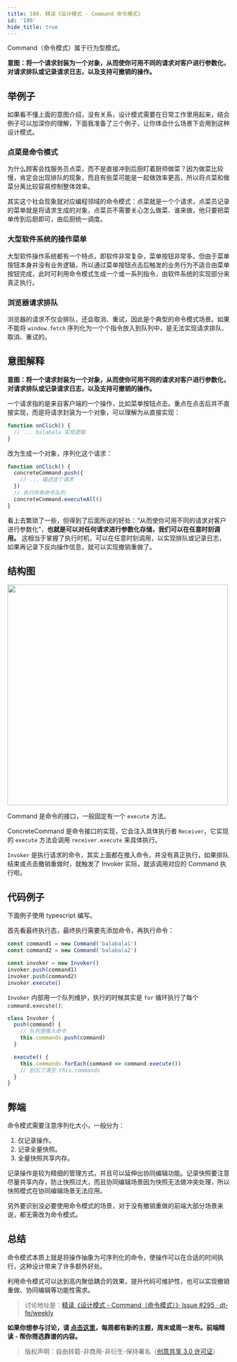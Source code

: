 ```yaml
---
title: 180. 精读《设计模式 - Command 命令模式》
id: '180'
hide_title: true
---
```


Command（命令模式）属于行为型模式。

**意图：将一个请求封装为一个对象，从而使你可用不同的请求对客户进行参数化，对请求排队或记录请求日志，以及支持可撤销的操作。**

## 举例子

如果看不懂上面的意图介绍，没有关系，设计模式需要在日常工作里用起来，结合例子可以加深你的理解，下面我准备了三个例子，让你体会什么场景下会用到这种设计模式。

### 点菜是命令模式

为什么顾客会找服务员点菜，而不是直接冲到后厨盯着厨师做菜？因为做菜比较慢，肯定会出现排队的现象，而且有些菜可能是一起做效率更高，所以将点菜和做菜分离比较容易控制整体效率。

其实这个社会现象就对应编程领域的命令模式：点菜就是一个个请求，点菜员记录的菜单就是将请求生成的对象，点菜员不需要关心怎么做菜、谁来做，他只要把菜单传到后厨即可，由后厨统一调度。

### 大型软件系统的操作菜单

大型软件操作系统都有一个特点，即软件非常复杂，菜单按钮非常多。但由于菜单按钮本身并没有业务逻辑，所以通过菜单按钮点击后触发的业务行为不适合由菜单按钮完成，此时可利用命令模式生成一个或一系列指令，由软件系统的实现部分来真正执行。

### 浏览器请求排队

浏览器的请求不仅会排队，还会取消、重试，因此是个典型的命令模式场景。如果不能将 `window.fetch` 序列化为一个个指令放入到队列中，是无法实现请求排队、取消、重试的。

## 意图解释

**意图：将一个请求封装为一个对象，从而使你可用不同的请求对客户进行参数化，对请求排队或记录请求日志，以及支持可撤销的操作。**

一个请求指的是来自客户端的一个操作，比如菜单按钮点击。重点在点击后并不直接实现，而是将请求封装为一个对象，可以理解为从直接实现：

```typescript
function onClick() {
  // ... balabala 实现逻辑
}
```

改为生成一个对象，序列化这个请求：

```typescript
function onClick() {
  concreteCommand.push({
    // ... 描述这个请求
  })
  // 执行所有命令队列
  concreteCommand.executeAll()
}
```

看上去繁琐了一些，但得到了后面所说的好处：“从而使你可用不同的请求对客户进行参数化”，**也就是可以对任何请求进行参数化存储，我们可以在任意时刻调用。** 这相当于掌握了执行时机，可以在任意时刻调用，以实现排队或记录日志，如果再记录下反向操作信息，就可以实现撤销重做了。

## 结构图

<img width="500" src="https://img.alicdn.com/imgextra/i2/O1CN01preTih1iRMuH3oQYY_!!6000000004409-2-tps-1846-620.png"/>

Command 是命令的接口，一般固定有一个 `execute` 方法。

ConcreteCommand 是命令接口的实现，它会注入具体执行者 `Receiver`，它实现的 `execute` 方法会调用 `receiver.execute` 来具体执行。

`Invoker` 是执行请求的命令，其实上面都在推入命令，并没有真正执行，如果排队结束或点击撤销重做时，就触发了 Invoker 实际，就该调用对应的 Command 执行啦。

## 代码例子

下面例子使用 typescript 编写。

首先看最终执行态，最终执行需要先添加命令，再执行命令：

```typescript
const command1 = new Command('balabala1')
const command2 = new Command('balabala2')

const invoker = new Invoker()
invoker.push(command1)
invoker.push(command2)
invoker.execute()
```

`Invoker` 内部用一个队列维护，执行的时候其实是 `for` 循环执行了每个 `command.execute()`:

```typescript
class Invoker {
  push(command) {
    // 队列里推入命令
    this.commands.push(command)
  }

  execute() {
    this.commands.forEach(command => command.execute())
    // 别忘了清空 this.commands
  }
}
```

## 弊端

命令模式需要注意序列化大小，一般分为：

1. 仅记录操作。
2. 记录全量快照。
3. 全量快照共享内存。

记录操作是较为精细的管理方式，并且可以延伸出协同编辑功能。记录快照要注意尽量共享内存，防止快照过大，而且协同编辑场景因为快照无法做冲突处理，所以快照模式在协同编辑场景无法应用。

另外要识别没必要使用命令模式的场景，对于没有撤销重做的前端大部分场景来说，都无需改为命令模式。

## 总结

命令模式本质上就是将操作抽象为可序列化的命令，使操作可以在合适的时间执行，这种设计带来了许多额外好处。

利用命令模式可以达到高内聚低耦合的效果，提升代码可维护性，也可以实现撤销重做、协同编辑等功能性需求。

> 讨论地址是：[精读《设计模式 - Command（命令模式）》· Issue #295 · dt-fe/weekly](https://github.com/dt-fe/weekly/issues/295)

**如果你想参与讨论，请 [点击这里](https://github.com/dt-fe/weekly)，每周都有新的主题，周末或周一发布。前端精读 - 帮你筛选靠谱的内容。**

> 版权声明：自由转载-非商用-非衍生-保持署名（[创意共享 3.0 许可证](https://creativecommons.org/licenses/by-nc-nd/3.0/deed.zh)）

